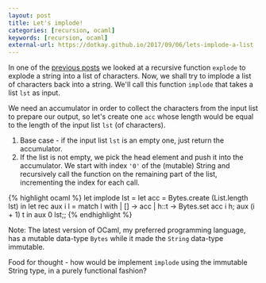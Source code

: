 ```yaml
---
layout: post
title: Let's implode!
categories: [recursion, ocaml]
keywords: [recursion, ocaml]
external-url: https://dotkay.github.io/2017/09/06/lets-implode-a-list
---
```


In one of the [previous posts](https://dotkay.github.io/2017/08/26/more-examples-using-aux-functions/) we looked at a recursive function `explode` to explode a string into a list of characters. Now, we shall try to implode a list of characters back into a string. We'll call this function `implode` that takes a list `lst` as input. 

We need an accumulator in order to collect the characters from the input list to prepare our output, so let's create one `acc` whose length would be equal to the length of the input list `lst` (of characters). 

1. Base case - if the input list `lst` is an empty one, just return the accumulator.
2. If the list is not empty, we pick the head element and push it into the accumulator. We start with index `'0'` of the (mutable) String and recursively call the function on the remaining part of the list, incrementing the index for each call. 

{% highlight ocaml %}
let implode lst =
  let acc = Bytes.create (List.length lst) in
  let rec aux i l =
    match l with
    | [] -> acc
    | h::t -> Bytes.set acc i h; aux (i + 1) t in
  aux 0 lst;;
{% endhighlight %}

Note: The latest version of OCaml, my preferred programming language, has a mutable data-type `Bytes` while it made the `String` data-type immutable. 

Food for thought - how would be implement `implode` using the immutable String type, in a purely functional fashion?